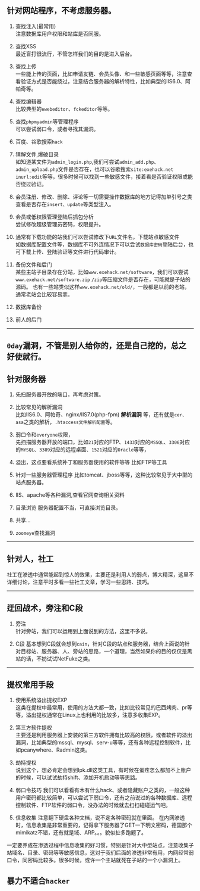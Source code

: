 ## 针对网站程序，不考虑服务器。

1. 查找注入(最常用)<br>
   注意数据库用户权限和站库是否同服。

2. 查找XSS<br/>
   最近盲打很流行，不管怎样我们的目的是进入后台。

3. 查找上传<br>
   一些能上传的页面，比如申请友链、会员头像、和一些敏感页面等等，注意查看验证方式是否能绕过，注意结合服务器的解析特性，比如典型的IIS6.0、阿帕奇等。

4. 查找编辑器<br>
   比较典型的`ewebeditor`、`fckeditor`等等。

5. 查找`phpmyadmin`等管理程序<br>
   可以尝试弱口令，或者寻找其漏洞。

6. 百度、谷歌搜索`hack`<br>

7. 猜解文件,爆破目录<br>
   如知道某文件为`admin_login.php`,我们可尝试`admin_add.php`、`admin_upload.php`文件是否存在，也可以谷歌搜索`site:exehack.net inurl:edit`等等，很多时候可以找到一些敏感文件，接着看是否验证权限或能否绕过验证。

8. 会员注册、修改、删除、评论等一切需要操作数据库的地方记得加单引号之类查看是否存在`insert、update`等类型注入。<br>

9. 会员或低权限管理登陆后抓包分析<br>
    尝试修改超级管理员密码，权限提升。

10. 通常有下载功能的站我们可以尝试修改下`URL`文件名，下载站点敏感文件<br>
    如数据库配置文件等，数据库不可外连情况下可以尝试`数据库密码`登陆后台，也可下载上传、登陆验证等文件进行代码审计。

11. 备份文件和后门<br>
    某些主站子目录存在分站，比如`www.exehack.net/software`，我们可以尝试`www.exehack.net/software.zip` `/zip`等压缩文件是否存在，可能就是子站的源码。
    也有一些站类似这样`www.exehack.net/old/`，一般都是以前的老站，通常老站会比较容易拿。

12. 数据库备份
    
13. 前人的后门

---
## `0day`漏洞，不管是别人给你的，还是自己挖的，总之好使就行。



## 针对服务器

1. 先扫服务器开放的端口，再考虑对策。

2. 比较常见的解析漏洞<br>
   比如IIS6.0、阿帕奇、nginx/IIS7.0(php-fpm) **解析漏洞** 等，还有就是`cer、asa`之类的解析，`.htaccess文件解析配置`等。

3. 弱口令和`everyone`权限，<br>
   先扫描服务器开放的端口，比如`21`对应的FTP、`1433`对应的`MSSQL`、`3306`对应的`MYSQL`、`3389`对应的远程桌面、`1521`对应的`Oracle`等等，

4. 溢出，这点要看系统补丁和服务器使用的软件等等
   比如FTP等工具

5. 针对一些服务器管理程序
   比如tomcat、jboss等等，这种比较常见于大中型的站点服务器。

6. IIS、apache等各种漏洞,查看官网查询相关资料

7. 目录浏览
   服务器配置不当，可直接浏览目录。

8. 共享…

9. `zoomeye`查找漏洞
-----
## 针对人，社工

社工在渗透中通常能起到惊人的效果，主要还是利用人的弱点，博大精深，这里不详细讨论，注意平时多看一些社工文章，学习一些思路、技巧。


---
## 迂回战术，旁注和C段

1. 旁注<br>
   针对旁站，我们可以运用到上面说到的方法，这里不多说。

2. C段
   基本想到C段就会想到`cain`，针对C段的站点和服务器，结合上面说的针对目标站、服务器、人、旁站的思路，一个道理，当然如果你的目的仅仅是黑站的话，不妨试试NetFuke之类。

-----
## 提权常用手段

1. 使用系统溢出提权EXP<br>
   这类在提权中最常用，使用的方法大都一致，比如比较常见的巴西烤肉、pr等等，溢出提权通常在Linux上也利用的比较多，注意多收集EXP。

2. 第三方软件提权<br/>
   主要还是利用服务器上安装的第三方软件拥有比较高的权限，或者软件的溢出漏洞，比如典型的mssql、mysql、serv-u等等，还有各种远程控制软件，比如pcanywhere、Radmin这类。

3. 劫持提权<br>
   说到这个，想必肯定会想到lpk.dll这类工具，有时候在蛋疼怎么都加不上账户的时候，可以试试劫持shift、添加开机启动等等思路。

4. 弱口令技巧
   我们可以看看有木有什么hack、或者隐藏账户之类的，一般这种用户密码都比较简单，可以尝试下弱口令，还有之前说过的各种数据库、远程控制软件、FTP软件的弱口令，没办法的时候就去扫扫碰碰运气吧。

5. 信息收集
   注意翻下硬盘各种文档，说不定各种密码就在里面。
   在内网渗透时，信息收集是非常重要的，记得拿下服务器了GET一下明文密码，德国那个mimikatz不错，还有就是域、ARP。。。貌似扯多跑题了。


一定要养成在渗透过程中信息收集的好习惯，特别是针对大中型站点，注意收集子站域名、目录、密码等等敏感信息，这对于我们后面的渗透非常有用，内网经常弱口令，同密码比较多。很多时候，或许一个主站就死在子站的一个小漏洞上。



## 暴力不适合`hacker`